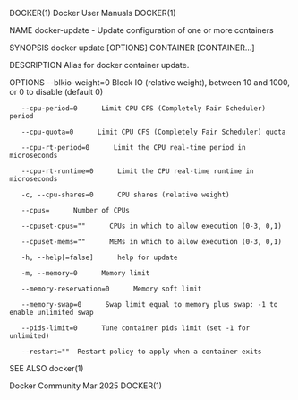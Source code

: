 DOCKER(1)							      Docker User Manuals							     DOCKER(1)

NAME
       docker-update - Update configuration of one or more containers

SYNOPSIS
       docker update [OPTIONS] CONTAINER [CONTAINER...]

DESCRIPTION
       Alias for docker container update.

OPTIONS
       --blkio-weight=0	     Block IO (relative weight), between 10 and 1000, or 0 to disable (default 0)

       --cpu-period=0	   Limit CPU CFS (Completely Fair Scheduler) period

       --cpu-quota=0	  Limit CPU CFS (Completely Fair Scheduler) quota

       --cpu-rt-period=0      Limit the CPU real-time period in microseconds

       --cpu-rt-runtime=0      Limit the CPU real-time runtime in microseconds

       -c, --cpu-shares=0      CPU shares (relative weight)

       --cpus=	    Number of CPUs

       --cpuset-cpus=""	     CPUs in which to allow execution (0-3, 0,1)

       --cpuset-mems=""	     MEMs in which to allow execution (0-3, 0,1)

       -h, --help[=false]      help for update

       -m, --memory=0	   Memory limit

       --memory-reservation=0	   Memory soft limit

       --memory-swap=0	    Swap limit equal to memory plus swap: -1 to enable unlimited swap

       --pids-limit=0	   Tune container pids limit (set -1 for unlimited)

       --restart=""	 Restart policy to apply when a container exits

SEE ALSO
       docker(1)

Docker Community							   Mar 2025								     DOCKER(1)
